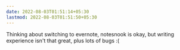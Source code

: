 ```yaml
---
date: 2022-08-03T01:51:14+05:30
lastmod: 2022-08-03T01:51:50+05:30
---
```


Thinking about switching to evernote, notesnook is okay, but writing experience isn't that great, plus lots of bugs :(
